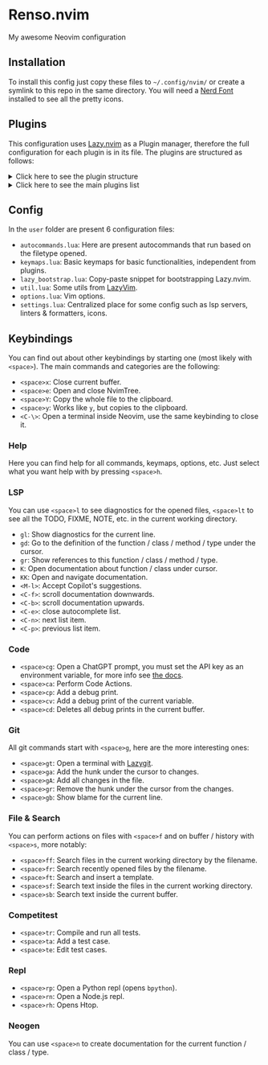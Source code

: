 # Renso.nvim

My awesome Neovim configuration

## Installation

To install this config just copy these files to `~/.config/nvim/` or create a symlink to this repo in the same directory. You will need a [Nerd Font](https://github.com/ryanoasis/nerd-fonts) installed to see all the pretty icons.

## Plugins

This configuration uses [Lazy.nvim](https://github.com/folke/lazy.nvim) as a Plugin manager, therefore the full configuration for each plugin is in its file. The plugins are structured as follows:

<details>
<summary>Click here to see the plugin structure</summary>

```bash
plugins
├── comments
│   ├── Comment.lua
│   ├── init.lua
│   ├── neogen.lua
│   └── todo-comments.lua
├── completion
│   ├── cmp.lua
│   ├── copilot.lua
│   ├── debugprint.lua
│   ├── init.lua
│   ├── nvim-autopairs.lua
│   ├── nvim-surround.lua
│   └── template.lua
├── editor
│   ├── gitsigns.lua
│   ├── init.lua
│   ├── nvim-tree.lua
│   ├── telescope.lua
│   ├── toggleterm.lua
│   ├── trouble.lua
│   └── which-key.lua
├── lsp
│   ├── settings
│   │   ├── jdtls.lua
│   │   ├── jsonls.lua
│   │   ├── lua_ls.lua
│   │   └── rust_analyzer.lua
│   ├── format.lua
│   ├── init.lua
│   ├── keymaps.lua
│   ├── lspconfig.lua
│   └── null-ls.lua
├── ui
│   ├── barbecue.lua
│   ├── bufferline.lua
│   ├── illuminate.lua
│   ├── init.lua
│   ├── lualine.lua
│   ├── noice.lua
│   ├── notify.lua
│   └── theme.lua
├── chatgpt.lua
├── competitest.lua
├── treesitter.lua
└── ufo.lua
```

</details>

<details>
<summary>Click here to see the main plugins list</summary>

- comments
  - [Comment.nvim](https://github.com/numToStr/Comment.nvim)
  - [todo-comments.nvim](https://github.com/folke/todo-comments.nvim)
  - [neogen](https://github.com/danymat/neogen)
- completion
  - [nvim-cmp](https://github.com/hrsh7th/nvim-cmp)
  - [nvim-autopairs](https://github.com/windwp/nvim-autopairs)
  - [nvim-surround](https://github.com/kylechui/nvim-surround)
  - [debugprint.nvim](https://github.com/andrewferrier/debugprint.nvim)
  - [template.nvim](https://github.com/glepnir/template.nvim)
  - [copilot.lua](https://github.com/zbirenbaum/copilot.lua)
- lsp
  - [nvim-lspconfig](https://github.com/neovim/nvim-lspconfig)
  - [mason.nvim](https://github.com/williamboman/mason.nvim)
  - [mason-lspconfig.nvim](https://github.com/williamboman/mason-lspconfig.nvim)
  - [mason-null-ls.nvim](https://github.com/jay-babu/mason-null-ls.nvim)
  - [null-ls.nvim](https://github.com/jose-elias-alvarez/null-ls.nvim)
  - [rust-tools.nvim](https://github.com/simrat39/rust-tools.nvim)
- editor
  - [gitsigns.nvim](https://github.com/lewis6991/gitsigns.nvim)
  - [telescope.nvim](https://github.com/nvim-telescope/telescope.nvim)
  - [toggleterm.nvim](https://github.com/akinsho/toggleterm.nvim)
  - [which-key.nvim](https://github.com/folke/which-key.nvim)
  - [trouble.nvim](https://github.com/folke/trouble.nvim)
  - [vim-illuminate](https://github.com/RRethy/vim-illuminate)
- ui
  - [gruvbox.nvim](https://github.com/ellisonleao/gruvbox.nvim)
  - [lualine.nvim](https://github.com/nvim-lualine/lualine.nvim)
  - [bufferline.nvim](https://github.com/akinsho/bufferline.nvim)
  - [barbecue.nvim](https://github.com/utilyre/barbecue.nvim)
  - [nvim-notify](https://github.com/rcarriga/nvim-notify)
  - [nvim-tree.lua](https://github.com/nvim-tree/nvim-tree.lua)

</details>

## Config

In the `user` folder are present 6 configuration files:

- `autocommands.lua`: Here are present autocommands that run based on the filetype opened.
- `keymaps.lua`: Basic keymaps for basic functionalities, independent from plugins.
- `lazy_bootstrap.lua`: Copy-paste snippet for bootstrapping Lazy.nvim.
- `util.lua`: Some utils from [LazyVim](https://github.com/LazyVim/LazyVim).
- `options.lua`: Vim options.
- `settings.lua`: Centralized place for some config such as lsp servers, linters & formatters, icons.

## Keybindings

You can find out about other keybindings by starting one (most likely with `<space>`). The main commands and categories are the following:

- `<space>x`: Close current buffer.
- `<space>e`: Open and close NvimTree.
- `<space>Y`: Copy the whole file to the clipboard.
- `<space>y`: Works like `y`, but copies to the clipboard.
- `<C-\>`: Open a terminal inside Neovim, use the same keybinding to close it.

### Help

Here you can find help for all commands, keymaps, options, etc. Just select what you want help with by pressing `<space>h`.

### LSP

You can use `<space>l` to see diagnostics for the opened files, `<space>lt` to see all the TODO, FIXME, NOTE, etc. in the current working directory.

- `gl`: Show diagnostics for the current line.
- `gd`: Go to the definition of the function / class / method / type under the cursor.
- `gr`: Show references to this function / class / method / type.
- `K`: Open documentation about function / class under cursor.
- `KK`: Open and navigate documentation.
- `<M-l>`: Accept Copilot's suggestions.
- `<C-f>`: scroll documentation downwards.
- `<C-b>`: scroll documentation upwards.
- `<C-e>`: close autocomplete list.
- `<C-n>`: next list item.
- `<C-p>`: previous list item.

### Code

- `<space>cg`: Open a ChatGPT prompt, you must set the API key as an environment variable, for more info see [the docs](https://github.com/jackMort/ChatGPT.nvim).
- `<space>ca`: Perform Code Actions.
- `<space>cp`: Add a debug print.
- `<space>cv`: Add a debug print of the current variable.
- `<space>cd`: Deletes all debug prints in the current buffer.

### Git

All git commands start with `<space>g`, here are the more interesting ones:

- `<space>gt`: Open a terminal with [Lazygit](https://github.com/jesseduffield/lazygit).
- `<space>ga`: Add the hunk under the cursor to changes.
- `<space>gA`: Add all changes in the file.
- `<space>gr`: Remove the hunk under the cursor from the changes.
- `<space>gb`: Show blame for the current line.

### File & Search

You can perform actions on files with `<space>f` and on buffer / history with `<space>s`, more notably:

- `<space>ff`: Search files in the current working directory by the filename.
- `<space>fr`: Search recently opened files by the filename.
- `<space>ft`: Search and insert a template.
- `<space>sf`: Search text inside the files in the current working directory.
- `<space>sb`: Search text inside the current buffer.

### Competitest

- `<space>tr`: Compile and run all tests.
- `<space>ta`: Add a test case.
- `<space>te`: Edit test cases.

### Repl

- `<space>rp`: Open a Python repl (opens `bpython`).
- `<space>rn`: Open a Node.js repl.
- `<space>rh`: Opens Htop.

### Neogen

You can use `<space>n` to create documentation for the current function / class / type.
